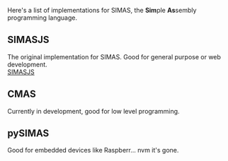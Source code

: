 Here's a list of implementations for SIMAS, the **Sim**ple **As**sembly programming language.

## SIMASJS
The original implementation for SIMAS. Good for general purpose or web development.<br>
[SIMASJS](https://www.github.com/turrnut/simas)

## CMAS
Currently in development, good for low level programming. <br>


## pySIMAS
Good for embedded devices like Raspberr... nvm it's gone. <br>
